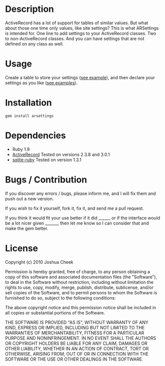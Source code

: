 Description
===========

ActiveRecord has a lot of support for tables of similar values. But what about those one time only values, like site settings? This is what ARSettings is intended for. One line to add settings to your ActiveRecord classes. Two to non-ActiveRecord classes. And you can have settings that are not defined on any class as well.

Usage
=====

Create a table to store your settings ([see example](https://github.com/JoshCheek/ARSettings/blob/master/example/helper.rb)), and then declare your settings as you like ([see examples](https://github.com/JoshCheek/ARSettings/blob/master/example/example.rb)).

Installation
============

    gem install arsettings


Dependencies
============

* Ruby 1.9
* [ActiveRecord](http://rubygems.org/gems/activerecord) Tested on versions 2.3.8 and 3.0.1
* [sqlite-ruby](http://rubygems.org/gems/sqlite-ruby) Tested on version 1.3.1


Bugs / Contribution
===================

If you discover any errors / bugs, please inform me, and I will fix them and push out a new version.

If you wish to fix it yourself, fork it, fix it, and send me a pull request.

If you think it would fit your use better if it did ______ or if the interface would be a lot nicer given _______ then let me know so I can consider that and make the gem better.

License
=======

Copyright (c) 2010 Joshua Cheek

 Permission is hereby granted, free of charge, to any person obtaining a copy
 of this software and associated documentation files (the "Software"), to deal
 in the Software without restriction, including without limitation the rights
 to use, copy, modify, merge, publish, distribute, sublicense, and/or sell
 copies of the Software, and to permit persons to whom the Software is
 furnished to do so, subject to the following conditions:

 The above copyright notice and this permission notice shall be included in
 all copies or substantial portions of the Software.

 THE SOFTWARE IS PROVIDED "AS IS", WITHOUT WARRANTY OF ANY KIND, EXPRESS OR
 IMPLIED, INCLUDING BUT NOT LIMITED TO THE WARRANTIES OF MERCHANTABILITY,
 FITNESS FOR A PARTICULAR PURPOSE AND NONINFRINGEMENT. IN NO EVENT SHALL THE
 AUTHORS OR COPYRIGHT HOLDERS BE LIABLE FOR ANY CLAIM, DAMAGES OR OTHER
 LIABILITY, WHETHER IN AN ACTION OF CONTRACT, TORT OR OTHERWISE, ARISING FROM,
 OUT OF OR IN CONNECTION WITH THE SOFTWARE OR THE USE OR OTHER DEALINGS IN
 THE SOFTWARE.
